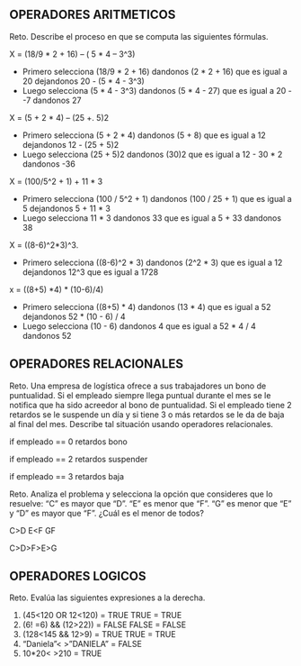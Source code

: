 ## OPERADORES ARITMETICOS
Reto. Describe el proceso en que se computa las siguientes fórmulas.

X = (18/9 * 2 + 16) – ( 5 * 4 – 3^3)

* Primero selecciona (18/9 * 2 + 16) dandonos (2 * 2 + 16) que es igual a 20 dejandonos 20 - (5 * 4 - 3^3)  
* Luego selecciona (5 * 4 - 3^3) dandonos (5 * 4 - 27) que es igual a 20 - -7 dandonos 27


X = (5 + 2 * 4) – (25 +. 5)2

* Primero selecciona (5 + 2 * 4) dandonos (5 + 8) que es igual a 12 dejandonos 12 - (25 + 5)2  
* Luego selecciona (25 + 5)2 dandonos (30)2 que es igual a 12 - 30 * 2 dandonos -36 

X = (100/5^2 + 1) + 11 * 3

* Primero selecciona (100 / 5^2 + 1) dandonos (100 / 25 + 1) que es igual a 5 dejandonos 5 + 11 * 3  
* Luego selecciona 11 * 3 dandonos 33 que es igual a 5 + 33 dandonos 38 

X = ((8-6)^2*3)^3.

* Primero selecciona ((8-6)^2 * 3) dandonos (2^2 * 3) que es igual a 12 dejandonos 12^3 que es igual a 1728

x = ((8+5) *4) * (10-6)/4) 

* Primero selecciona ((8+5) * 4) dandonos (13 * 4) que es igual a 52 dejandonos 52 * (10 - 6) / 4  
* Luego selecciona (10 - 6) dandonos 4 que es igual a 52 * 4 / 4 dandonos 52 

## OPERADORES RELACIONALES
Reto. Una empresa de logística ofrece a sus trabajadores un bono de
puntualidad. Si el empleado siempre llega puntual durante el mes se le
notifica que ha sido acreedor al bono de puntualidad. Si el empleado tiene
2 retardos se le suspende un día y si tiene 3 o más retardos se le da de
baja al final del mes. Describe tal situación usando operadores
relacionales.

if empleado == 0 retardos bono

if empleado == 2 retardos suspender

if empleado == 3 retardos baja

Reto. Analiza el problema y selecciona la opción que consideres que lo
resuelve:
“C” es mayor que “D”. “E” es menor que “F”. “G” es menor que “E” y “D” es
mayor que “F”. ¿Cuál es el menor de todos?

C>D
E<F
G<E
D>F

C>D>F>E>G


## OPERADORES LOGICOS
Reto. Evalúa las siguientes expresiones a la derecha.
1) (45<120 OR 12<120) = TRUE TRUE = TRUE
2) (6! =6) && (12>22)) = FALSE FALSE = FALSE
3) (128<145 && 12>9) = TRUE TRUE = TRUE
4) “Daniela”< >”DANIELA” = FALSE
5) 10*20< >210 = TRUE

